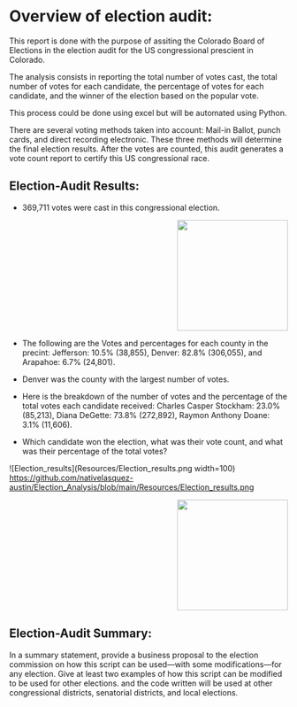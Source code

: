 # Overview of election audit: 

This report is done with the purpose of assiting the Colorado Board of Elections in the election audit for the US congressional prescient in Colorado. 

The analysis consists in reporting the total number of votes cast, the total number of votes for each candidate, the percentage of votes for each candidate, and the winner of the election based on the popular vote.

This process could be done using excel but will be automated using Python.

There are several voting methods taken into account: Mail-in Ballot, punch cards, and direct recording electronic.  These three methods will determine the final election results. After the votes are counted, this audit generates a vote count report to certify this US congressional race.

## Election-Audit Results:                                 
  
* 369,711 votes were cast in this congressional election.  <p align = "right">
                                                           <img src="https://github.com/nativelasquez-          austin/Election_Analysis/blob/main/Resources/Election_results.png" width="200" height="200" />

* The following are the Votes and percentages for each county in the precint: 
Jefferson: 10.5% (38,855), Denver: 82.8% (306,055), and Arapahoe: 6.7% (24,801).

* Denver was the county with the largest number of votes.

* Here is the breakdown of the number of votes and the percentage of the total votes each candidate received: 
Charles Casper Stockham: 23.0% (85,213), Diana      DeGette: 73.8% (272,892), Raymon Anthony Doane: 3.1% (11,606).

* Which candidate won the election, what was their vote count, and what was their percentage of the total votes?

![Election_results](Resources/Election_results.png width=100)
https://github.com/nativelasquez-austin/Election_Analysis/blob/main/Resources/Election_results.png

<p align = "right">
<img src="https://github.com/nativelasquez-austin/Election_Analysis/blob/main/Resources/Election_results.png" width="200" height="200" />


## Election-Audit Summary: 

In a summary statement, provide a business proposal to the election commission on how this script can be used—with some modifications—for any election. Give at least two examples of how this script can be modified to be used for other elections.
and the code written will be used at other congressional districts, senatorial districts, and local elections.


